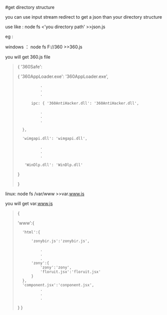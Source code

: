 #get directory structure

you can use input stream redirect to get a json than  your directory structure

use like :  node fs <'you directory path' >>json.js

eg :

windows ：  node fs F://360 >>360.js

you will get 360.js file

>
>{ '360Safe':
>
>
>   {	'360AppLoader.exe': '360AppLoader.exe',
>
>   			.
>   			.
>   			.
>
>   		ipc: { '360AntiHacker.dll': '360AntiHacker.dll',
>
>      			.
>      			.
>      			.
>
>      	},
>
>      	'wimgapi.dll': 'wimgapi.dll',
>
>      			.
>      			.
>      			.
>
>        'WinDlp.dll': 'WinDlp.dll'
>
>    }
>
>}


linux:  node fs /var/www >>var.www.js

you will get var.www.js

>
>{
>
>	'www':{
>
>		'html':{
>
>			'zonybir.js':'zonybir.js',
>
>				.
>				.
>				.
>			'zony':{
>				'zony':'zony',
>				'floruit.jsx':'floruit.jsx'
>			}
>		},
>		'component.jsx':'conponent.jsx',
>				.
>				.
>				.
>	}
>}

